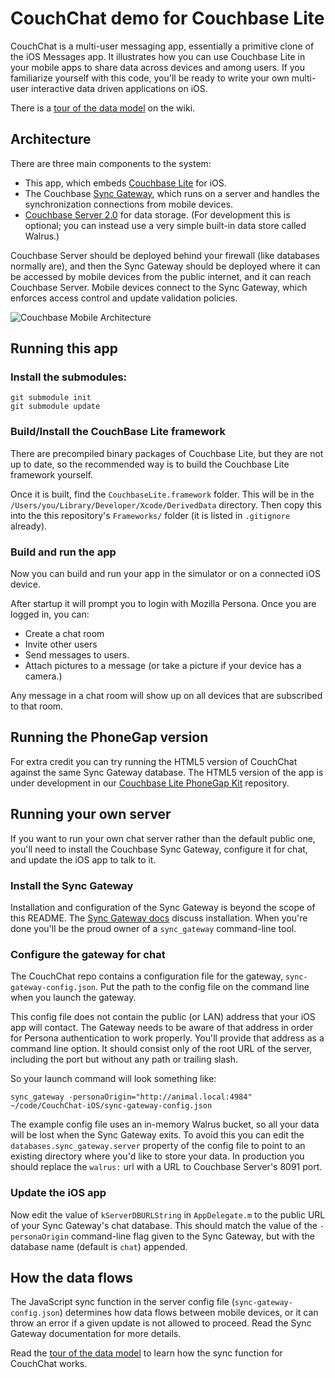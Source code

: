 # CouchChat demo for Couchbase Lite

CouchChat is a multi-user messaging app, essentially a primitive clone of the iOS Messages app. It illustrates how you can use Couchbase Lite in your mobile apps to share data across devices and among users. If you familiarize yourself with this code, you'll be ready to write your own multi-user interactive data driven applications on iOS.

There is a [tour of the data model](https://github.com/couchbaselabs/CouchChat-iOS/wiki/Chat-App-Data-Model) on the wiki.

## Architecture

There are three main components to the system:

* This app, which embeds [Couchbase Lite](https://github.com/couchbase/couchbase-lite-ios) for iOS.
* The Couchbase [Sync Gateway](https://github.com/couchbaselabs/sync_gateway), which runs on a server and handles the synchronization connections from mobile devices.
* [Couchbase Server 2.0](http://www.couchbase.com/download) for data storage. (For development this is optional; you can instead use a very simple built-in data store called Walrus.)

Couchbase Server should be deployed behind your firewall (like databases normally are), and then the Sync Gateway should be deployed where it can be accessed by mobile devices from the public internet, and it can reach Couchbase Server. Mobile devices connect to the Sync Gateway, which enforces access control and update validation policies.

![Couchbase Mobile Architecture](http://jchris.ic.ht/files/slides/mobile-arch.png)

## Running this app

### Install the submodules:

    git submodule init
    git submodule update

### Build/Install the CouchBase Lite framework

There are precompiled binary packages of Couchbase Lite, but they are not up to date, so the recommended way is to build the Couchbase Lite framework yourself.  

Once it is built, find the `CouchbaseLite.framework` folder.  This will be in the `/Users/you/Library/Developer/Xcode/DerivedData` directory.  Then copy this into the this repository's `Frameworks/` folder (it is listed in `.gitignore` already).  

### Build and run the app

Now you can build and run your app in the simulator or on a connected iOS device. 


After startup it will prompt you to login with Mozilla Persona. Once you are logged in, you can:

* Create a chat room
* Invite other users
* Send messages to users. 
* Attach pictures to a message (or take a picture if your device has a camera.) 

Any message in a chat room will show up on all devices that are subscribed to that room.

## Running the PhoneGap version

For extra credit you can try running the HTML5 version of CouchChat against the same Sync Gateway database. The HTML5 version of the app is under development in our [Couchbase Lite PhoneGap Kit](https://github.com/couchbaselabs/Couchbase-Lite-PhoneGap-Kit) repository.

## Running your own server

If you want to run your own chat server rather than the default public one, you'll need to install the Couchbase Sync Gateway, configure it for chat, and update the iOS app to talk to it.

### Install the Sync Gateway

Installation and configuration of the Sync Gateway is beyond the scope of this README. The [Sync Gateway docs](https://github.com/couchbaselabs/sync_gateway) discuss installation. When you're done you'll be the proud owner of a `sync_gateway` command-line tool.

### Configure the gateway for chat

The CouchChat repo contains a configuration file for the gateway, `sync-gateway-config.json`. Put the path to the config file on the command line when you launch the gateway.

This config file does not contain the public (or LAN) address that your iOS app will contact. The Gateway needs to be aware of that address in order for Persona authentication to work properly. You'll provide that address as a command line option. It should consist only of the root URL of the server, including the port but without any path or trailing slash.

So your launch command will look something like:

    sync_gateway -personaOrigin="http://animal.local:4984" ~/code/CouchChat-iOS/sync-gateway-config.json

The example config file uses an in-memory Walrus bucket, so all your data will be lost when the Sync Gateway exits. To avoid this you can edit the `databases.sync_gateway.server` property of the config file to point to an existing directory where you'd like to store your data. In production you should replace the `walrus:` url with a URL to Couchbase Server's 8091 port.

### Update the iOS app

Now edit the value of `kServerDBURLString` in `AppDelegate.m` to the public URL of your Sync Gateway's chat database. This should match the value of the `-personaOrigin` command-line flag given to the Sync Gateway, but with the database name (default is `chat`) appended.

## How the data flows

The JavaScript sync function in the server config file (`sync-gateway-config.json`) determines how data flows between mobile devices, or it can throw an error if a given update is not allowed to proceed. Read the Sync Gateway documentation for more details.

Read the [tour of the data model](https://github.com/couchbaselabs/CouchChat-iOS/wiki/Chat-App-Data-Model) to learn how the sync function for CouchChat works.


